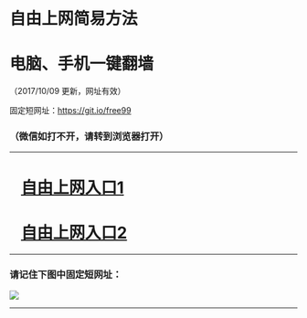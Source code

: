 ﻿# 自由上网简易方法

# 电脑、手机一键翻墙

（2017/10/09 更新，网址有效）

固定短网址：https://git.io/free99

### （微信如打不开，请转到浏览器打开）


***





# &nbsp;&nbsp; <a href="http://ft236741112.fwq-tz-1001.info/fwqtz01.html?t=100900127725 " target="_blank">自由上网入口1</a>
# &nbsp;&nbsp; <a href="http://ft2763012884.fwq-tz-1002.info/fwqtz02.html?t=100900118556 " target="_blank">自由上网入口2</a>
***

### 请记住下图中固定短网址：

<img src="https://s3-us-west-2.amazonaws.com/fwq-1001/yjfq-20170905okok.png" /> 


***

